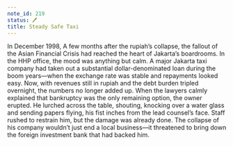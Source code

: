 ```yaml
---
note_id: 219
status: 🖊️
title: Steady Safe Taxi
---
```


In December 1998, A few months after the rupiah’s collapse, the fallout of the Asian Financial Crisis had reached the heart of Jakarta’s boardrooms. In the HHP office, the mood was anything but calm. A major Jakarta taxi company had taken out a substantial dollar-denominated loan during the boom years—when the exchange rate was stable and repayments looked easy. Now, with revenues still in rupiah and the debt burden tripled overnight, the numbers no longer added up. When the lawyers calmly explained that bankruptcy was the only remaining option, the owner erupted. He lurched across the table, shouting, knocking over a water glass and sending papers flying, his fist inches from the lead counsel’s face. Staff rushed to restrain him, but the damage was already done. The collapse of his company wouldn’t just end a local business—it threatened to bring down the foreign investment bank that had backed him.